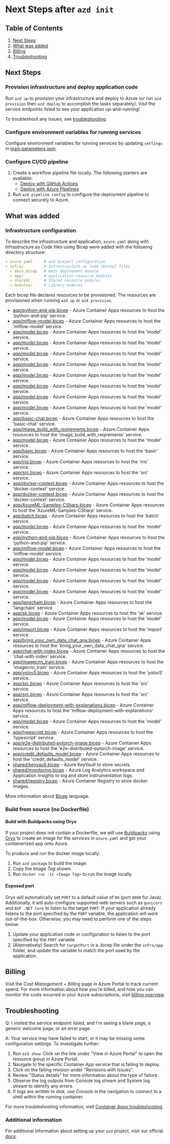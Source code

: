# Next Steps after `azd init`

## Table of Contents

1. [Next Steps](#next-steps)
2. [What was added](#what-was-added)
3. [Billing](#billing)
4. [Troubleshooting](#troubleshooting)

## Next Steps

### Provision infrastructure and deploy application code

Run `azd up` to provision your infrastructure and deploy to Azure (or run `azd provision` then `azd deploy` to accomplish the tasks separately). Visit the service endpoints listed to see your application up-and-running!

To troubleshoot any issues, see [troubleshooting](#troubleshooting).

### Configure environment variables for running services

Configure environment variables for running services by updating `settings` in [main.parameters.json](./infra/main.parameters.json).

### Configure CI/CD pipeline

1. Create a workflow pipeline file locally. The following starters are available:
   - [Deploy with GitHub Actions](https://github.com/Azure-Samples/azd-starter-bicep/blob/main/.github/workflows/azure-dev.yml)
   - [Deploy with Azure Pipelines](https://github.com/Azure-Samples/azd-starter-bicep/blob/main/.azdo/pipelines/azure-dev.yml)
2. Run `azd pipeline config` to configure the deployment pipeline to connect securely to Azure.

## What was added

### Infrastructure configuration

To describe the infrastructure and application, `azure.yaml` along with Infrastructure as Code files using Bicep were added with the following directory structure:

```yaml
- azure.yaml     # azd project configuration
- infra/         # Infrastructure as Code (bicep) files
  - main.bicep   # main deployment module
  - app/         # Application resource modules
  - shared/      # Shared resource modules
  - modules/     # Library modules
```

Each bicep file declares resources to be provisioned. The resources are provisioned when running `azd up` or `azd provision`.

- [app/python-and-pip.bicep](./infra/app/python-and-pip.bicep) - Azure Container Apps resources to host the 'python-and-pip' service.
- [app/mlflow-model.bicep](./infra/app/mlflow-model.bicep) - Azure Container Apps resources to host the 'mlflow-model' service.
- [app/model.bicep](./infra/app/model.bicep) - Azure Container Apps resources to host the 'model' service.
- [app/model.bicep](./infra/app/model.bicep) - Azure Container Apps resources to host the 'model' service.
- [app/model.bicep](./infra/app/model.bicep) - Azure Container Apps resources to host the 'model' service.
- [app/model.bicep](./infra/app/model.bicep) - Azure Container Apps resources to host the 'model' service.
- [app/model.bicep](./infra/app/model.bicep) - Azure Container Apps resources to host the 'model' service.
- [app/model.bicep](./infra/app/model.bicep) - Azure Container Apps resources to host the 'model' service.
- [app/model.bicep](./infra/app/model.bicep) - Azure Container Apps resources to host the 'model' service.
- [app/model.bicep](./infra/app/model.bicep) - Azure Container Apps resources to host the 'model' service.
- [app/basic-chat.bicep](./infra/app/basic-chat.bicep) - Azure Container Apps resources to host the 'basic-chat' service.
- [app/image_build_with_reqirements.bicep](./infra/app/image_build_with_reqirements.bicep) - Azure Container Apps resources to host the 'image_build_with_reqirements' service.
- [app/model.bicep](./infra/app/model.bicep) - Azure Container Apps resources to host the 'model' service.
- [app/basic.bicep](./infra/app/basic.bicep) - Azure Container Apps resources to host the 'basic' service.
- [app/iris.bicep](./infra/app/iris.bicep) - Azure Container Apps resources to host the 'iris' service.
- [app/src.bicep](./infra/app/src.bicep) - Azure Container Apps resources to host the 'src' service.
- [app/docker-context.bicep](./infra/app/docker-context.bicep) - Azure Container Apps resources to host the 'docker-context' service.
- [app/docker-context.bicep](./infra/app/docker-context.bicep) - Azure Container Apps resources to host the 'docker-context' service.
- [app/AzureML-Samples-CSharp.bicep](./infra/app/AzureML-Samples-CSharp.bicep) - Azure Container Apps resources to host the 'AzureML-Samples-CSharp' service.
- [app/batch.bicep](./infra/app/batch.bicep) - Azure Container Apps resources to host the 'batch' service.
- [app/model.bicep](./infra/app/model.bicep) - Azure Container Apps resources to host the 'model' service.
- [app/python-and-pip.bicep](./infra/app/python-and-pip.bicep) - Azure Container Apps resources to host the 'python-and-pip' service.
- [app/mlflow-model.bicep](./infra/app/mlflow-model.bicep) - Azure Container Apps resources to host the 'mlflow-model' service.
- [app/model.bicep](./infra/app/model.bicep) - Azure Container Apps resources to host the 'model' service.
- [app/model.bicep](./infra/app/model.bicep) - Azure Container Apps resources to host the 'model' service.
- [app/model.bicep](./infra/app/model.bicep) - Azure Container Apps resources to host the 'model' service.
- [app/model.bicep](./infra/app/model.bicep) - Azure Container Apps resources to host the 'model' service.
- [app/langchain.bicep](./infra/app/langchain.bicep) - Azure Container Apps resources to host the 'langchain' service.
- [app/sk.bicep](./infra/app/sk.bicep) - Azure Container Apps resources to host the 'sk' service.
- [app/model.bicep](./infra/app/model.bicep) - Azure Container Apps resources to host the 'model' service.
- [app/import.bicep](./infra/app/import.bicep) - Azure Container Apps resources to host the 'import' service.
- [app/bring_your_own_data_chat_qna.bicep](./infra/app/bring_your_own_data_chat_qna.bicep) - Azure Container Apps resources to host the 'bring_your_own_data_chat_qna' service.
- [app/chat-with-index.bicep](./infra/app/chat-with-index.bicep) - Azure Container Apps resources to host the 'chat-with-index' service.
- [app/imagecnn_train.bicep](./infra/app/imagecnn_train.bicep) - Azure Container Apps resources to host the 'imagecnn_train' service.
- [app/yolov5.bicep](./infra/app/yolov5.bicep) - Azure Container Apps resources to host the 'yolov5' service.
- [app/src.bicep](./infra/app/src.bicep) - Azure Container Apps resources to host the 'src' service.
- [app/src.bicep](./infra/app/src.bicep) - Azure Container Apps resources to host the 'src' service.
- [app/mlflow-deployment-with-explanations.bicep](./infra/app/mlflow-deployment-with-explanations.bicep) - Azure Container Apps resources to host the 'mlflow-deployment-with-explanations' service.
- [app/model.bicep](./infra/app/model.bicep) - Azure Container Apps resources to host the 'model' service.
- [app/typescript.bicep](./infra/app/typescript.bicep) - Azure Container Apps resources to host the 'typescript' service.
- [app/e2e-distributed-pytorch-image.bicep](./infra/app/e2e-distributed-pytorch-image.bicep) - Azure Container Apps resources to host the 'e2e-distributed-pytorch-image' service.
- [app/credit_defaults_model.bicep](./infra/app/credit_defaults_model.bicep) - Azure Container Apps resources to host the 'credit_defaults_model' service.
- [shared/keyvault.bicep](./infra/shared/keyvault.bicep) - Azure KeyVault to store secrets.
- [shared/monitoring.bicep](./infra/shared/monitoring.bicep) - Azure Log Analytics workspace and Application Insights to log and store instrumentation logs.
- [shared/registry.bicep](./infra/shared/registry.bicep) - Azure Container Registry to store docker images.

More information about [Bicep](https://aka.ms/bicep) language.

### Build from source (no Dockerfile)

#### Build with Buildpacks using Oryx

If your project does not contain a Dockerfile, we will use [Buildpacks](https://buildpacks.io/) using [Oryx](https://github.com/microsoft/Oryx/blob/main/doc/README.md) to create an image for the services in `azure.yaml` and get your containerized app onto Azure.

To produce and run the docker image locally:

1. Run `azd package` to build the image.
2. Copy the *Image Tag* shown.
3. Run `docker run -it <Image Tag>` to run the image locally.

#### Exposed port

Oryx will automatically set `PORT` to a default value of `80` (port `8080` for Java). Additionally, it will auto-configure supported web servers such as `gunicorn` and `ASP .NET Core` to listen to the target `PORT`. If your application already listens to the port specified by the `PORT` variable, the application will work out-of-the-box. Otherwise, you may need to perform one of the steps below:

1. Update your application code or configuration to listen to the port specified by the `PORT` variable
1. (Alternatively) Search for `targetPort` in a .bicep file under the `infra/app` folder, and update the variable to match the port used by the application.

## Billing

Visit the *Cost Management + Billing* page in Azure Portal to track current spend. For more information about how you're billed, and how you can monitor the costs incurred in your Azure subscriptions, visit [billing overview](https://learn.microsoft.com/azure/developer/intro/azure-developer-billing).

## Troubleshooting

Q: I visited the service endpoint listed, and I'm seeing a blank page, a generic welcome page, or an error page.

A: Your service may have failed to start, or it may be missing some configuration settings. To investigate further:

1. Run `azd show`. Click on the link under "View in Azure Portal" to open the resource group in Azure Portal.
2. Navigate to the specific Container App service that is failing to deploy.
3. Click on the failing revision under "Revisions with Issues".
4. Review "Status details" for more information about the type of failure.
5. Observe the log outputs from Console log stream and System log stream to identify any errors.
6. If logs are written to disk, use *Console* in the navigation to connect to a shell within the running container.

For more troubleshooting information, visit [Container Apps troubleshooting](https://learn.microsoft.com/azure/container-apps/troubleshooting). 

### Additional information

For additional information about setting up your `azd` project, visit our official [docs](https://learn.microsoft.com/azure/developer/azure-developer-cli/make-azd-compatible?pivots=azd-convert).
